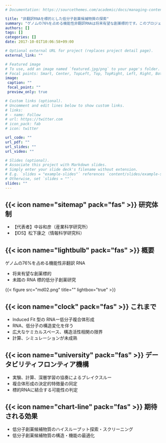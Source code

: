 ```yaml
---
# Documentation: https://sourcethemes.com/academic/docs/managing-content/

title: "非翻訳RNAを標的とした低分子創薬候補物質の探索"
summary: "ゲノムの76%を占める機能性非翻訳RNAは将来有望な創薬標的です。このプロジェクトでは、未踏のRNA標的低分子創薬の研究を行います。"
authors: []
tags: []
categories: []
date: 2017-10-01T10:06:58+09:00

# Optional external URL for project (replaces project detail page).
external_link: ""

# Featured image
# To use, add an image named `featured.jpg/png` to your page's folder.
# Focal points: Smart, Center, TopLeft, Top, TopRight, Left, Right, BottomLeft, Bottom, BottomRight.
image:
 caption: ""
 focal_point: ""
 preview_only: true

# Custom links (optional).
# Uncomment and edit lines below to show custom links.
# links:
# - name: Follow
# url: https://twitter.com
# icon_pack: fab
# icon: twitter

url_code: ""
url_pdf: ""
url_slides: ""
url_video: ""

# Slides (optional).
# Associate this project with Markdown slides.
# Simply enter your slide deck's filename without extension.
# E.g. `slides = "example-slides"` references `content/slides/example-slides.md`.
# Otherwise, set `slides = ""`.
slides: ""
---
```

## {{< icon name="sitemap" pack="fas" >}} 研究体制
- 【代表者】中谷和彦（産業科学研究所）
- 【IDS】松下康之（情報科学研究科）

## {{< icon name="lightbulb" pack="fas" >}} 概要

ゲノムの76%を占める機能性非翻訳 RNA
- 将来有望な創薬標的
- 未踏の RNA 標的低分子創薬研究

{{< figure src="md02.png" title="" lightbox="true" >}}

## {{< icon name="clock" pack="fas" >}} これまで

- Induced Fit 型の RNAー低分子複合体形成
- RNA、低分子の構造変化を伴う
- 広大なケミカルスペース、構造活性相関の限界
- 計算、シミュレーションが未成熟

## {{< icon name="university" pack="fas" >}} データビリティフロンティア機構

- 実験、計算、深層学習の協奏によるブレイクスルー
- 複合体形成の決定的特徴量の同定
- 標的RNAに結合する可能性の判定

## {{< icon name="chart-line" pack="fas" >}} 期待される効果

- 低分子創薬候補物質のハイスループット探索・スクリーニング
- 低分子創薬候補物質の構造・機能の最適化